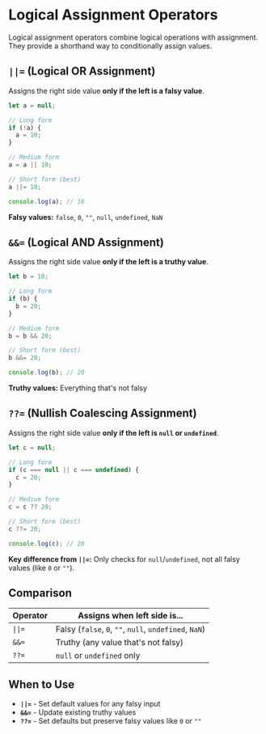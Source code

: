 # Logical Assignment Operators

Logical assignment operators combine logical operations with assignment. They provide a shorthand way to conditionally assign values.

## `||=` (Logical OR Assignment)

Assigns the right side value **only if the left is a falsy value**.

```javascript
let a = null;

// Long form
if (!a) {
  a = 10;
}

// Medium form
a = a || 10;

// Short form (best)
a ||= 10;

console.log(a); // 10
```

**Falsy values:** `false`, `0`, `""`, `null`, `undefined`, `NaN`

## `&&=` (Logical AND Assignment)

Assigns the right side value **only if the left is a truthy value**.

```javascript
let b = 10;

// Long form
if (b) {
  b = 20;
}

// Medium form
b = b && 20;

// Short form (best)
b &&= 20;

console.log(b); // 20
```

**Truthy values:** Everything that's not falsy

## `??=` (Nullish Coalescing Assignment)

Assigns the right side value **only if the left is `null` or `undefined`**.

```javascript
let c = null;

// Long form
if (c === null || c === undefined) {
  c = 20;
}

// Medium form
c = c ?? 20;

// Short form (best)
c ??= 20;

console.log(c); // 20
```

**Key difference from `||=`:** Only checks for `null`/`undefined`, not all falsy values (like `0` or `""`).

## Comparison

| Operator | Assigns when left side is...                           |
| -------- | ------------------------------------------------------ |
| `\|\|=`  | Falsy (`false`, `0`, `""`, `null`, `undefined`, `NaN`) |
| `&&=`    | Truthy (any value that's not falsy)                    |
| `??=`    | `null` or `undefined` only                             |

## When to Use

- **`||=`** - Set default values for any falsy input
- **`&&=`** - Update existing truthy values
- **`??=`** - Set defaults but preserve falsy values like `0` or `""`
